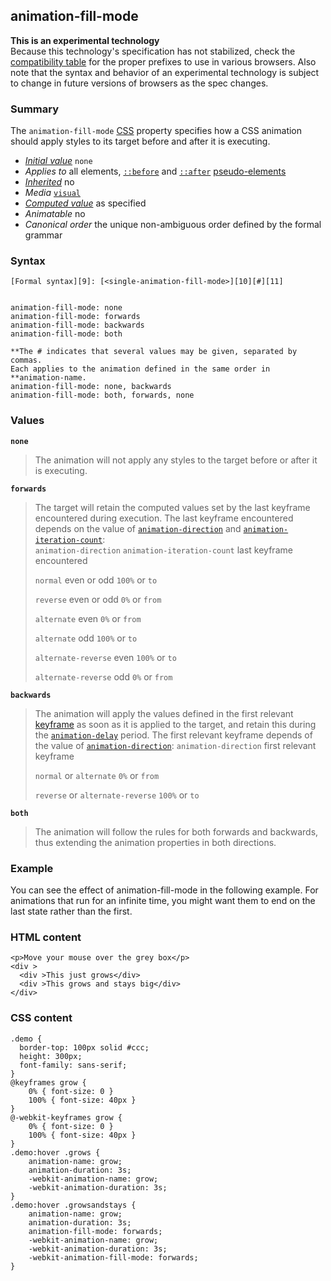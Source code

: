 ## animation-fill-mode

**This is an experimental technology**  
Because this technology's specification has not stabilized, check the [compatibility table][0] for the proper prefixes to use in various browsers. Also note that the syntax and behavior of an experimental technology is subject to change in future versions of browsers as the spec changes.

### Summary

The `animation-fill-mode` [CSS][1] property specifies how a CSS animation should apply styles to its target before and after it is executing.

* _[Initial value][2]_ `none` 
* _Applies to_ all elements, [`::before`][3] and [`::after`][4] [pseudo-elements][5] 
* _[Inherited][6]_ no 
* _Media_ [`visual`][7] 
* _[Computed value][8]_ as specified 
* _Animatable_ no 
* _Canonical order_ the unique non-ambiguous order defined by the formal grammar

### Syntax

    [Formal syntax][9]: [<single-animation-fill-mode>][10][#][11]
    

    animation-fill-mode: none
    animation-fill-mode: forwards
    animation-fill-mode: backwards
    animation-fill-mode: both
    
    **The # indicates that several values may be given, separated by commas.
    Each applies to the animation defined in the same order in **animation-name.
    animation-fill-mode: none, backwards
    animation-fill-mode: both, forwards, none
    

### Values

**`none`**

> The animation will not apply any styles to the target before or after it is executing.

**`forwards`**

> The target will retain the computed values set by the last keyframe encountered during execution. The last keyframe encountered depends on the value of [`animation-direction`][12] and [`animation-iteration-count`][13]:  
> `animation-direction`
> `animation-iteration-count`
> last keyframe encountered
> 
> `normal`
> even or odd
> `100%` or `to`
> 
> `reverse`
> even or odd
> `0%` or `from`
> 
> `alternate`
> even
> `0%` or `from`
> 
> `alternate`
> odd
> `100%` or `to`
> 
> `alternate-reverse`
> even
> `100%` or `to`
> 
> `alternate-reverse`
> odd
> `0%` or `from`
> 
> 

**`backwards`**

> The animation will apply the values defined in the first relevant [keyframe][14] as soon as it is applied to the target, and retain this during the [`animation-delay`][15] period. The first relevant keyframe depends of the value of [`animation-direction`][12]:
> `animation-direction`
> first relevant keyframe
> 
> `normal` or `alternate`
> `0%` or `from`
> 
> `reverse` or `alternate-reverse`
> `100%` or `to`
> 
> 

**`both`**

> The animation will follow the rules for both forwards and backwards, thus extending the animation properties in both directions.

### Example

You can see the effect of animation-fill-mode in the following example.  For animations that run for an infinite time, you might want them to end on the last state rather than the first.

### HTML content

    <p>Move your mouse over the grey box</p>
    <div >
      <div >This just grows</div>
      <div >This grows and stays big</div>
    </div>

### CSS content

    .demo {
      border-top: 100px solid #ccc;
      height: 300px;
      font-family: sans-serif;
    }
    @keyframes grow {
        0% { font-size: 0 }
        100% { font-size: 40px }
    }
    @-webkit-keyframes grow {
        0% { font-size: 0 }
        100% { font-size: 40px }
    }
    .demo:hover .grows {
        animation-name: grow;
        animation-duration: 3s;
        -webkit-animation-name: grow;
        -webkit-animation-duration: 3s;
    }
    .demo:hover .growsandstays {
        animation-name: grow;
        animation-duration: 3s;
        animation-fill-mode: forwards;
        -webkit-animation-name: grow;
        -webkit-animation-duration: 3s;
        -webkit-animation-fill-mode: forwards;
    }



[0]: #Browser_compatibility
[1]: https://developer.mozilla.org/en/CSS "CSS"
[2]: https://developer.mozilla.org/en/docs/CSS/initial_value
[3]: https://developer.mozilla.org/en/docs/Web/CSS/::before "::before creates a pseudo-element that is the first child of the element matched. It is often used to add cosmetic content to an element by using the content property. This element is inline by default."
[4]: https://developer.mozilla.org/en/docs/Web/CSS/::after "The CSS ::after pseudo-element matches a virtual last child of the selected element. Typically used to add cosmetic content to an element, by using the content CSS property. This element is inline by default."
[5]: https://developer.mozilla.org/en/docs/CSS/Pseudo-elements "https://developer.mozilla.org/en/docs/CSS/Pseudo-elements"
[6]: https://developer.mozilla.org/en/docs/CSS/inheritance
[7]: https://developer.mozilla.org/en/docs/CSS/@media#Media_groups
[8]: https://developer.mozilla.org/en/docs/CSS/computed_value
[9]: https://developer.mozilla.org/en/docs/CSS/Value_definition_syntax "https://developer.mozilla.org/en/docs/CSS/Value_definition_syntax"
[10]: https://developer.mozilla.org/en/docs/CSS/CSS_values_syntax#syntax-single-animation-fill-mode "none | forwards | backwards | both"
[11]: https://developer.mozilla.org/en/docs/CSS/Value_definition_syntax#Hash_mark_(.23) "Hash mark multiplier: The previous entity may appear 0, 1 or several times, each occurrence being separated from the previous one by a comma."
[12]: https://developer.mozilla.org/en/docs/Web/CSS/animation-direction "The animation-direction CSS property indicates whether the animation should play in reverse on alternate cycles."
[13]: https://developer.mozilla.org/en/docs/Web/CSS/animation-iteration-count "The animation-iteration-count CSS property defines the number of times an animation cycle should be played before stopping."
[14]: https://developer.mozilla.org/en/docs/CSS/@keyframes
[15]: https://developer.mozilla.org/en/docs/Web/CSS/animation-delay "The animation-delay CSS property specifies when the animation should start. This lets the animation sequence begin some time after it's applied to an element."